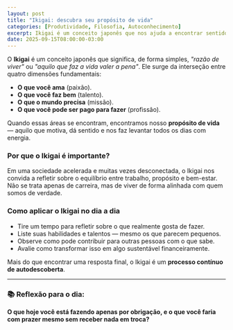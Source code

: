 ```yaml
---
layout: post
title: "Ikigai: descubra seu propósito de vida"
categories: [Produtividade, Filosofia, Autoconhecimento]
excerpt: Ikigai é um conceito japonês que nos ajuda a encontrar sentido na vida, unindo paixão, talento, necessidade do mundo e sustento.
date: 2025-09-15T08:00:00-03:00
---
```


O **Ikigai** é um conceito japonês que significa, de forma simples, *"razão de viver"* ou *"aquilo que faz a vida valer a pena"*. Ele surge da interseção entre quatro dimensões fundamentais:

- **O que você ama** (paixão).  
- **O que você faz bem** (talento).  
- **O que o mundo precisa** (missão).  
- **O que você pode ser pago para fazer** (profissão).  

Quando essas áreas se encontram, encontramos nosso **propósito de vida** — aquilo que motiva, dá sentido e nos faz levantar todos os dias com energia.

### Por que o Ikigai é importante?
Em uma sociedade acelerada e muitas vezes desconectada, o Ikigai nos convida a refletir sobre o equilíbrio entre trabalho, propósito e bem-estar. Não se trata apenas de carreira, mas de viver de forma alinhada com quem somos de verdade.

### Como aplicar o Ikigai no dia a dia
- Tire um tempo para refletir sobre o que realmente gosta de fazer.  
- Liste suas habilidades e talentos — mesmo os que parecem pequenos.  
- Observe como pode contribuir para outras pessoas com o que sabe.  
- Avalie como transformar isso em algo sustentável financeiramente.  

Mais do que encontrar uma resposta final, o Ikigai é um **processo contínuo de autodescoberta**.

---

### 📚 Reflexão para o dia:

**O que hoje você está fazendo apenas por obrigação, e o que você faria com prazer mesmo sem receber nada em troca?**
